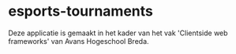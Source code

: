 # esports-tournaments
Deze applicatie is gemaakt in het kader van het vak 'Clientside web frameworks' van Avans Hogeschool Breda.
